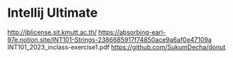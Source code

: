 # Intellij Ultimate
http://jblicense.sit.kmutt.ac.th/ https://absorbing-earl-97e.notion.site/INT101-Strings-2386685917f74850ace9a6af0e47109a 
INT101_2023_inclass-exercise1.pdf https://github.com/SukumDecha/donut

